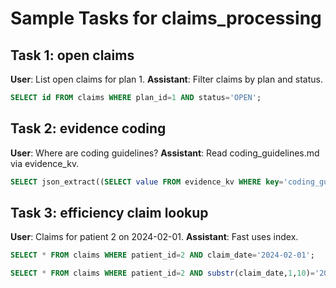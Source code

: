 # Sample Tasks for claims_processing

## Task 1: open claims
**User**: List open claims for plan 1.
**Assistant**: Filter claims by plan and status.
```sql
SELECT id FROM claims WHERE plan_id=1 AND status='OPEN';
```

## Task 2: evidence coding
**User**: Where are coding guidelines?
**Assistant**: Read coding_guidelines.md via evidence_kv.
```sql
SELECT json_extract((SELECT value FROM evidence_kv WHERE key='coding_guidelines'), '$');
```

## Task 3: efficiency claim lookup
**User**: Claims for patient 2 on 2024-02-01.
**Assistant**: Fast uses index.
```sql fast
SELECT * FROM claims WHERE patient_id=2 AND claim_date='2024-02-01';
```
```sql slow
SELECT * FROM claims WHERE patient_id=2 AND substr(claim_date,1,10)='2024-02-01';
```
